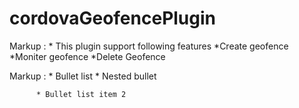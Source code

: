 # cordovaGeofencePlugin
 Markup : * This plugin support following features
            *Create geofence
             *Moniter geofence
              *Delete Geofence
  
 Markup : * Bullet list
           * Nested bullet
          
          * Bullet list item 2
